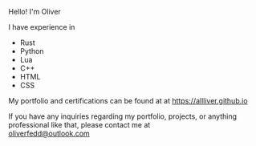 Hello! I'm Oliver  

I have experience in  
- Rust  
- Python  
- Lua  
- C++  
- HTML  
- CSS  

My portfolio and certifications can be found at at 
https://allliver.github.io

If you have any inquiries regarding my portfolio, projects, or anything professional like that, please contact me at  
oliverfedd@outlook.com
